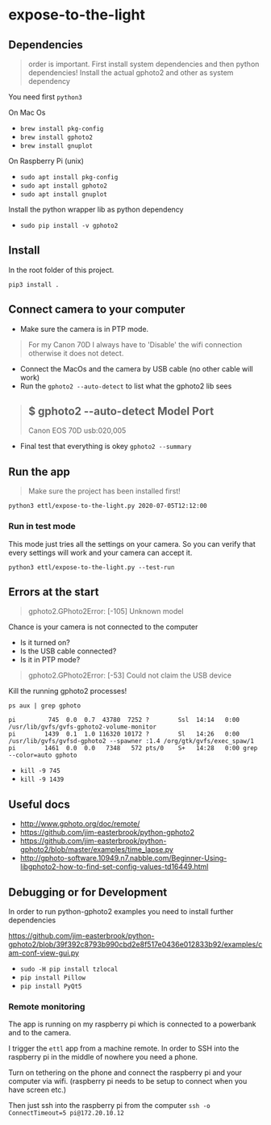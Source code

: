 # expose-to-the-light

## Dependencies
> order is important. First install system dependencies and then python dependencies!
Install the actual gphoto2 and other as system dependency

You need first `python3`

On Mac Os
   * `brew install pkg-config`
   * `brew install gphoto2`
   * `brew install gnuplot`

On Raspberry Pi (unix)
   * `sudo apt install pkg-config`
   * `sudo apt install gphoto2`
   * `sudo apt install gnuplot`

Install the python wrapper lib as python dependency
   * `sudo pip install -v gphoto2`

## Install
In the root folder of this project.

`pip3 install .`

## Connect camera to your computer
   * Make sure the camera is in PTP mode.
> For my Canon 70D I always have to 'Disable' the wifi connection otherwise it does not detect.

   * Connect the MacOs and the camera by USB cable (no other cable will work)
   * Run the `gphoto2 --auto-detect` to list what the gphoto2 lib sees
> $ gphoto2 --auto-detect
> Model                          Port
> ----------------------------------------------------------
> Canon EOS 70D                  usb:020,005
   * Final test that everything is okey `gphoto2 --summary`

## Run the app
> Make sure the project has been installed first!

`python3 ettl/expose-to-the-light.py 2020-07-05T12:12:00`

### Run in test mode
This mode just tries all the settings on your camera. So you can verify that every settings will work and your camera can accept it.

`python3 ettl/expose-to-the-light.py --test-run`

## Errors at the start
> gphoto2.GPhoto2Error: [-105] Unknown model

Chance is your camera is not connected to the computer
   * Is it turned on?
   * Is the USB cable connected?
   * Is it in PTP mode?

> gphoto2.GPhoto2Error: [-53] Could not claim the USB device

Kill the running gphoto2 processes!

`ps aux | grep gphoto`
```
pi         745  0.0  0.7  43780  7252 ?        Ssl  14:14   0:00 /usr/lib/gvfs/gvfs-gphoto2-volume-monitor
pi        1439  0.1  1.0 116320 10172 ?        Sl   14:26   0:00 /usr/lib/gvfs/gvfsd-gphoto2 --spawner :1.4 /org/gtk/gvfs/exec_spaw/1
pi        1461  0.0  0.0   7348   572 pts/0    S+   14:28   0:00 grep --color=auto gphoto
```
   * `kill -9 745`
   * `kill -9 1439`

## Useful docs
   * http://www.gphoto.org/doc/remote/
   * https://github.com/jim-easterbrook/python-gphoto2
   * https://github.com/jim-easterbrook/python-gphoto2/blob/master/examples/time_lapse.py
   * http://gphoto-software.10949.n7.nabble.com/Beginner-Using-libgphoto2-how-to-find-set-config-values-td16449.html
   
## Debugging or for Development
In order to run python-gphoto2 examples you need to install further dependencies

https://github.com/jim-easterbrook/python-gphoto2/blob/39f392c8793b990cbd2e8f517e0436e012833b92/examples/cam-conf-view-gui.py
   * `sudo -H pip install tzlocal`
   * `pip install Pillow`
   * `pip install PyQt5`

### Remote monitoring
The app is running on my raspberry pi which is connected to a powerbank and to the camera.

I trigger the `ettl` app from a machine remote. In order to SSH into the raspberry pi in the middle of nowhere you need a phone.

Turn on tethering on the phone and connect the raspberry pi and your computer via wifi. (raspberry pi needs to be setup to connect when you have screen etc.)

Then just ssh into the raspberry pi from the computer
`ssh -o ConnectTimeout=5 pi@172.20.10.12`